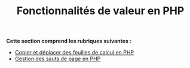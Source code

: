 ﻿---
title: Fonctionnalités de valeur en PHP
type: docs
weight: 50
url: /fr/java/value-features-in-php/
---
**Cette section comprend les rubriques suivantes :**

- [Copier et déplacer des feuilles de calcul en PHP](/cells/fr/java/copying-and-moving-worksheets-in-php/)
- [Gestion des sauts de page en PHP](/cells/fr/java/managing-page-breaks-in-php/)
